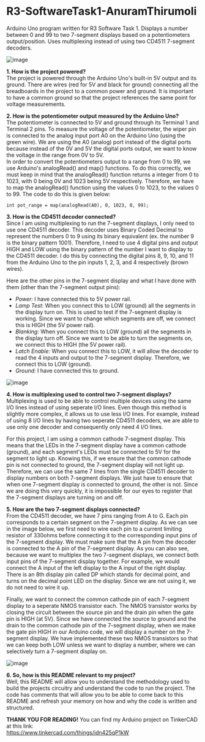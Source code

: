 # R3-SoftwareTask1-AnuramThirumoli
Arduino Uno program written for R3 Software Task 1. Displays a number between 0 and 99 to two 7-segment displays based on a potentiometers output/position. Uses multiplexing instead of using two CD4511 7-segment decoders.

![image](https://user-images.githubusercontent.com/59899086/136715278-7a5f7000-f508-4d3c-bbc4-877420445891.png)

**1. How is the project powered?** \
The project is powered through the Arduino Uno's built-in 5V output and its ground. There are wires (red for 5V and black for ground) connecting all the breadboards in the project to a common power and ground. It is important to have a common ground so that the project references the same point for voltage measurements.

**2. How is the potentiometer output measured by the Arduino Uno?** \
The potentiometer is connected to 5V and ground through its Terminal 1 and Terminal 2 pins. To measure the voltage of the potentiometer, the wiper pin is connected to the analog input port A0 on the Arduino Uno (using the green wire). We are using the A0 (analog) port instead of the digital ports because instead of the 0V and 5V the digital ports output, we want to know the voltage in the range from 0V to 5V. \
In order to convert the potentiometers output to a range from 0 to 99, we use Arduino's analogRead() and map() functions. To do this correctly, we must keep in mind that the analogRead() function returns a integer from 0 to 1023, with 0 being 0V and 1023 being 5V respectively. Therefore, we have to map the analogRead() function using the values 0 to 1023, to the values 0 to 99. The code to do this is given below:
```
int pot_range = map(analogRead(A0), 0, 1023, 0, 99);
```

**3. How is the CD4511 decoder connected?** \
Since I am using multiplexing to run the 7-segment displays, I only need to use one CD4511 decoder. This decoder uses Binary Coded Decimal to represent the numbers 0 to 9 using its binary equivalent (ex. the number 9 is the binary pattern 1001). Therefore, I need to use 4 digital pins and output HIGH and LOW using the binary pattern of the number I want to display to the CD4511 decoder. I do this by connecting the digital pins 8, 9, 10, and 11 from the Arduino Uno to the pin inputs 1, 2, 3, and 4 respectively (brown wires).

Here are the other pins in the 7-segment display and what I have done with them (other than the 7-segment output pins):
- *Power:* I have connected this to 5V power rail.
- *Lamp Test:* When you connect this to LOW (ground) all the segments in the display turn on. This is used to test if the 7-segment display is working. Since we want to change which segments are off, we connect this is HIGH (the 5V power rail).
- *Blanking:* When you connect this to LOW (ground) all the segments in the display turn off. Since we want to be able to turn the segments on, we connect this to HIGH (the 5V power rail).
- *Latch Enable:* When you connect this to LOW, it will allow the decoder to read the 4 inputs and output to the 7-segment display. Therefore, we connect this to LOW (ground).
- *Ground:* I have connected this to ground.

![image](https://user-images.githubusercontent.com/59899086/136716180-854a657f-7aea-40b6-9f32-a850eab69cac.png)

**4. How is multiplexing used to control two 7-segment displays?** \
Multiplexing is used to be able to control multiple devices using the same I/O lines instead of using seperate I/O lines. Even though this method is slightly more complex, it allows us to use less I/O lines. For example, instead of using 8 I/O lines by having two seperate CD4511 decoders, we are able to use only one decoder and consequently only need 4 I/O lines.

For this project, I am using a common cathode 7-segment display. This means that the LEDs in the 7-segment display have a common cathode (ground), and each segment's LEDs must be connected to 5V for the segment to light up. Knowing this, if we ensure that the common cathode pin is not connected to ground, the 7-segment display will not light up. Therefore, we can use the same 7 lines from the single CD4511 decoder to display numbers on both 7-segment displays. We just have to ensure that when one 7-segment display is connected to ground, the other is not. Since we are doing this very quickly, it is impossible for our eyes to register that the 7-segment displays are turning on and off. 

**5. How are the two 7-segment displays connected?** \
From the CD4511 decoder, we have 7 pins ranging from A to G. Each pin corresponds to a certain segment on the 7-segment display. As we can see in the image below, we first need to wire each pin to a current limiting resistor of 330ohms before connecting it to the corresponding input pins of the 7-segment display. We must make sure that the A pin from the decoder is connected to the A pin of the 7-segment display. As you can also see, because we want to multiplex the two 7-segment displays, we connect both input pins of the 7-segment display together. For example, we would connect the A input of the left display to the A input of the right display. There is an 8th display pin called DP which stands for decimal point, and turns on the decimal point LED on the display. Since we are not using it, we do not need to wire it up.

Finally, we want to connect the common cathode pin of each 7-segment display to a seperate NMOS transistor each. The NMOS transistor works by closing the circuit between the source pin and the drain pin when the gate pin is HIGH (at 5V). Since we have connected the source to ground and the drain to the common cathode pin of the 7-segment display, when we make the gate pin HIGH in our Arduino code, we will display a number on the 7-segment display. We have implemented these two NMOS transistors so that we can keep both LOW unless we want to display a number, where we can selectively turn a 7-segment display on.

![image](https://user-images.githubusercontent.com/59899086/136716378-516e92b3-1fb5-4952-8dbe-001006cc6694.png)

**6. So, how is this README relevant to my project?** \
Well, this README will allow you to understand the methodology used to build the projects circuitry and understand the code to run the project. The code has comments that will allow you to be able to come back to this README and refresh your memory on how and why the code is written and structured.

**THANK YOU FOR READING!** You can find my Arduino project on TinkerCAD at this link: \
https://www.tinkercad.com/things/idn425qP1kW
